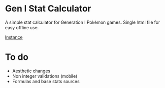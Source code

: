 # Gen I Stat Calculator

A simple stat calculator for Generation I Pokémon games. Single html file for easy offline use.

[Instance](https://livres.neocities.org/gen1calc/)

# To do

- Aesthetic changes
- Non integer validations (mobile)
- Formulas and base stats sources
